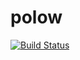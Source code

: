 polow
=====

[![Build Status](https://travis-ci.org/agend07/polow.png?branch=master)](https://travis-ci.org/agend07/polow)